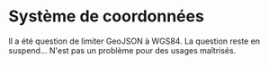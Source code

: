<!SLIDE>

# Système de coordonnées

Il a été question de limiter GeoJSON à WGS84. La question reste en suspend…
N'est pas un problème pour des usages maîtrisés.
